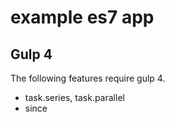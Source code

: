 # example es7 app

## Gulp 4
The following features require gulp 4.

* task.series, task.parallel
* since